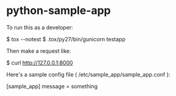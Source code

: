 # python-sample-app

To run this as a developer:

 $ tox --notest
 $ .tox/py27/bin/gunicorn testapp

Then make a request like:

 $ curl http://127.0.0.1:8000

Here's a sample config file ( /etc/sample_app/sample_app.conf ):

 [sample_app]
 message = something
